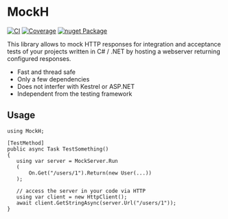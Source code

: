 # MockH

[![CI](https://github.com/Kaliumhexacyanoferrat/MockH/actions/workflows/ci.yml/badge.svg)](https://github.com/Kaliumhexacyanoferrat/MockH/actions/workflows/ci.yml) [![Coverage](https://sonarcloud.io/api/project_badges/measure?project=Kaliumhexacyanoferrat_MockH&metric=coverage)](https://sonarcloud.io/summary/new_code?id=Kaliumhexacyanoferrat_MockH) [![nuget Package](https://img.shields.io/nuget/v/MockH.svg)](https://www.nuget.org/packages/MockH/)

This library allows to mock HTTP responses for integration and acceptance tests of your projects written in C# / .NET by hosting a webserver returning configured responses.

- Fast and thread safe
- Only a few dependencies
- Does not interfer with Kestrel or ASP.NET
- Independent from the testing framework

## Usage

```
using MockH;

[TestMethod]
public async Task TestSomething() 
{
   using var server = MockServer.Run
   (
       On.Get("/users/1").Return(new User(...))
   );

   // access the server in your code via HTTP
   using var client = new HttpClient();
   await client.GetStringAsync(server.Url("/users/1"));
}
```
